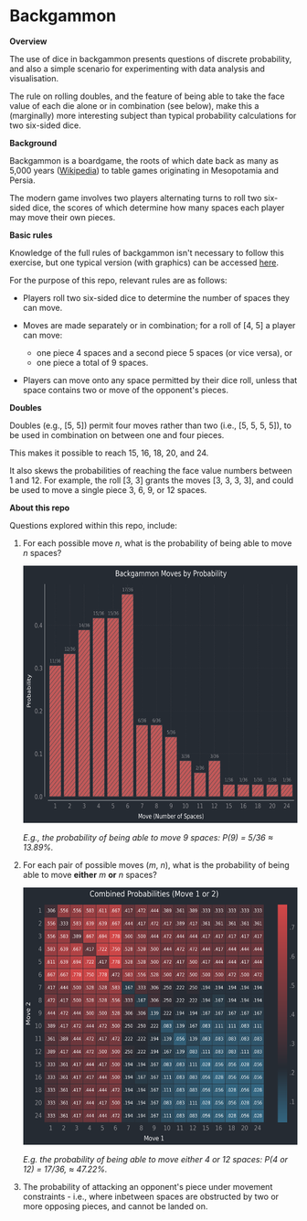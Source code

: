 # Backgammon

**Overview**

The use of dice in backgammon presents questions of discrete probability, and also a simple scenario for experimenting with data analysis and visualisation.

The rule on rolling doubles, and the feature of being able to take the face value of each die alone or in combination (see below), make this a (marginally) more interesting subject than typical probability calculations for two six-sided dice.

**Background**

Backgammon is a boardgame, the roots of which date back as many as 5,000 years ([Wikipedia](https://en.wikipedia.org/wiki/Backgammon)) to table games originating in Mesopotamia and Persia.

The modern game involves two players alternating turns to roll two six-sided dice, the scores of which determine how many spaces each player may move their own pieces.

**Basic rules**

Knowledge of the full rules of backgammon isn't necessary to follow this exercise, but one typical version (with graphics) can be accessed [here](https://www.bkgm.com/rules.html).

For the purpose of this repo, relevant rules are as follows:

- Players roll two six-sided dice to determine the number of spaces they can move.

- Moves are made separately or in combination; for a roll of [4, 5] a player can move:

  - one piece 4 spaces and a second piece 5 spaces (or vice versa), or
  - one piece a total of 9 spaces.

- Players can move onto any space permitted by their dice roll, unless that space contains two or move of the opponent's pieces.

**Doubles**

Doubles (e.g., [5, 5]) permit four moves rather than two (i.e., [5, 5, 5, 5]), to be used in combination on between one and four pieces.

This makes it possible to reach 15, 16, 18, 20, and 24.

It also skews the probabilities of reaching the face value numbers between 1 and 12. For example, the roll [3, 3] grants the moves [3, 3, 3, 3], and could be used to move a single piece 3, 6, 9, or 12 spaces.

**About this repo**

Questions explored within this repo, include:

1. For each possible move _n_, what is the probability of being able to move _n_ spaces?

   <img src="src/images/moves_by_probability.png" alt="Chart of Backgammon Moves by Probability"
        width="600" height="450">

   _E.g., the probability of being able to move 9 spaces: P(9) = 5/36 ≈ 13.89%._

2. For each pair of possible moves (_m_, _n_), what is the probability of being able to move **either** _m_ **or** _n_ spaces?

   <img src="src/images/combined_probability.png" alt="Chart of Backgammon Move Pairs by Combined Probability"
        width="600" height="450">

   _E.g. the probability of being able to move either 4 or 12 spaces: P(4 or 12) = 17/36, ≈ 47.22%._

3. The probability of attacking an opponent's piece under movement constraints - i.e., where inbetween spaces are obstructed by two or more opposing pieces, and cannot be landed on.
